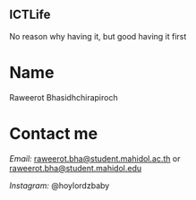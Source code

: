 ## ICTLife
No reason why having it, but good having it first

# Name
Raweerot Bhasidhchirapiroch

# Contact me
*Email:* raweerot.bha@student.mahidol.ac.th or raweerot.bha@student.mahidol.edu

*Instagram:* @hoylordzbaby
